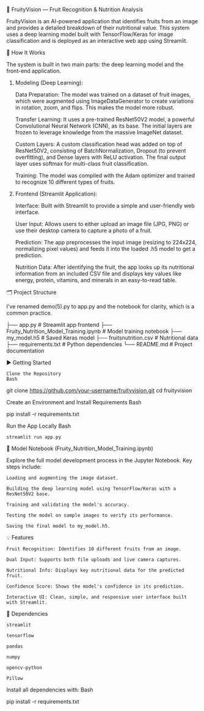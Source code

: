 🍎 FruityVision — Fruit Recognition & Nutrition Analysis

FruityVision is an AI-powered application that identifies fruits from an image and provides a detailed breakdown of their nutritional value. This system uses a deep learning model built with TensorFlow/Keras for image classification and is deployed as an interactive web app using Streamlit.

🧠 How It Works

The system is built in two main parts: the deep learning model and the front-end application.

1. Modeling (Deep Learning):

    Data Preparation: The model was trained on a dataset of fruit images, which were augmented using ImageDataGenerator to create variations in rotation, zoom, and flips. This makes the model more robust.

    Transfer Learning: It uses a pre-trained ResNet50V2 model, a powerful Convolutional Neural Network (CNN), as its base. The initial layers are frozen to leverage knowledge from the massive ImageNet dataset.

    Custom Layers: A custom classification head was added on top of ResNet50V2, consisting of BatchNormalization, Dropout (to prevent overfitting), and Dense layers with ReLU activation. The final output layer uses softmax for multi-class fruit classification.

    Training: The model was compiled with the Adam optimizer and trained to recognize 10 different types of fruits.

2. Frontend (Streamlit Application):

    Interface: Built with Streamlit to provide a simple and user-friendly web interface.

    User Input: Allows users to either upload an image file (JPG, PNG) or use their desktop camera to capture a photo of a fruit.

    Prediction: The app preprocesses the input image (resizing to 224x224, normalizing pixel values) and feeds it into the loaded .h5 model to get a prediction.

    Nutrition Data: After identifying the fruit, the app looks up its nutritional information from an included CSV file and displays key values like energy, protein, vitamins, and minerals in an easy-to-read table.

🗂️ Project Structure

I've renamed demo(5).py to app.py and the notebook for clarity, which is a common practice.

├── app.py                             # Streamlit app frontend
├── Fruity_Nutrition_Model_Training.ipynb  # Model training notebook
├── my_model.h5                        # Saved Keras model
├── fruitsnutrition.csv                # Nutritional data
├── requirements.txt                   # Python dependencies
└── README.md                          # Project documentation

▶️ Getting Started

    Clone the Repository
    Bash

git clone https://github.com/your-username/fruityvision.git
cd fruityvision

Create an Environment and Install Requirements
Bash

pip install -r requirements.txt

Run the App Locally
Bash

    streamlit run app.py

🧪 Model Notebook (Fruity_Nutrition_Model_Training.ipynb)

Explore the full model development process in the Jupyter Notebook. Key steps include:

    Loading and augmenting the image dataset.

    Building the deep learning model using TensorFlow/Keras with a ResNet50V2 base.

    Training and validating the model's accuracy.

    Testing the model on sample images to verify its performance.

    Saving the final model to my_model.h5.

💡 Features

    Fruit Recognition: Identifies 10 different fruits from an image.

    Dual Input: Supports both file uploads and live camera captures.

    Nutritional Info: Displays key nutritional data for the predicted fruit.

    Confidence Score: Shows the model's confidence in its prediction.

    Interactive UI: Clean, simple, and responsive user interface built with Streamlit.

📌 Dependencies

    streamlit

    tensorflow

    pandas

    numpy

    opencv-python

    Pillow

Install all dependencies with:
Bash

pip install -r requirements.txt
